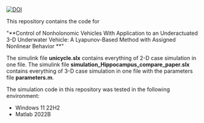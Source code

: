 [![DOI](https://zenodo.org/badge/DOI/10.5281/zenodo.6373126.svg)](https://doi.org/10.5281/zenodo.6373126)

This repository contains the code for

"**Control of  Nonholonomic Vehicles With Application to an  Underactuated 3-D Underwater Vehicle: A Lyapunov-Based  Method with  Assigned Nonlinear Behavior **" 

The simulink file **unicycle.slx** contains everything of 2-D case simulation in one file.
The simulink file **simulation_Hippocampus_compare_paper.slx** contains everything of 3-D case simulation in one file with the parameters file **parameters.m**.

The simulation code in this repository was tested in the following environment:
- Windows 11 22H2
- Matlab 2022B

